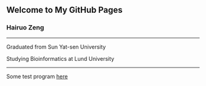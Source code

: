## Welcome to My GitHub Pages

### Hairuo Zeng
-----------------------------------------------------------
Graduated from Sun Yat-sen University

Studying Bioinformatics at Lund University

--------------------------------------------------------
Some test program [here](https://github.com/HairuoZeng/Beginning)
